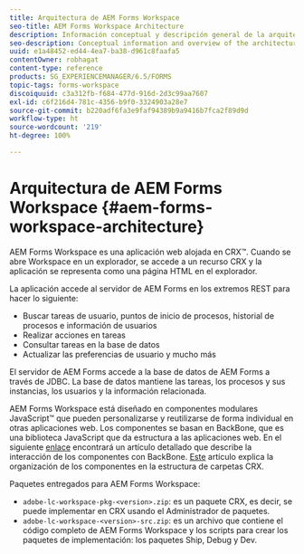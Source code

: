 ```yaml
---
title: Arquitectura de AEM Forms Workspace
seo-title: AEM Forms Workspace Architecture
description: Información conceptual y descripción general de la arquitectura de LiveCycle AEM Forms Workspace.
seo-description: Conceptual information and overview of the architecture of LiveCycle AEM Forms workspace.
uuid: e1a48452-ed44-4ea7-ba38-d961c8faafa5
contentOwner: robhagat
content-type: reference
products: SG_EXPERIENCEMANAGER/6.5/FORMS
topic-tags: forms-workspace
discoiquuid: c3a312fb-f684-477d-916d-2d3c99aa7607
exl-id: c6f216d4-781c-4356-b9f0-3324903a28e7
source-git-commit: b220adf6fa3e9faf94389b9a9416b7fca2f89d9d
workflow-type: ht
source-wordcount: '219'
ht-degree: 100%

---
```


# Arquitectura de AEM Forms Workspace {#aem-forms-workspace-architecture}

AEM Forms Workspace es una aplicación web alojada en CRX™. Cuando se abre Workspace en un explorador, se accede a un recurso CRX y la aplicación se representa como una página HTML en el explorador.

La aplicación accede al servidor de AEM Forms en los extremos REST para hacer lo siguiente:

* Buscar tareas de usuario, puntos de inicio de procesos, historial de procesos e información de usuarios
* Realizar acciones en tareas
* Consultar tareas en la base de datos
* Actualizar las preferencias de usuario y mucho más

El servidor de AEM Forms accede a la base de datos de AEM Forms a través de JDBC. La base de datos mantiene las tareas, los procesos y sus instancias, los usuarios y la información relacionada.

AEM Forms Workspace está diseñado en componentes modulares JavaScript™ que pueden personalizarse y reutilizarse de forma individual en otras aplicaciones web. Los componentes se basan en BackBone, que es una biblioteca JavaScript que da estructura a las aplicaciones web. En el siguiente [enlace](/help/forms/using/backbone-interaction.md) encontrará un artículo detallado que describe la interacción de los componentes con BackBone. [Este](/help/forms/using/folder-structure.md) artículo explica la organización de los componentes en la estructura de carpetas CRX.

Paquetes entregados para AEM Forms Workspace:

* `adobe-lc-workspace-pkg-<version>.zip`: es un paquete CRX, es decir, se puede implementar en CRX usando el Administrador de paquetes.
* `adobe-lc-workspace-<version>-src.zip`: es un archivo que contiene el código completo de AEM Forms Workspace y los scripts para crear los paquetes de implementación: los paquetes Ship, Debug y Dev.
